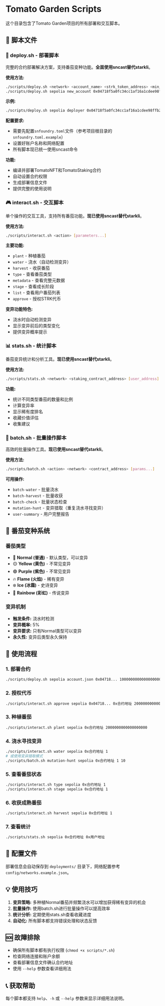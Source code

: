 # Tomato Garden Scripts

这个目录包含了Tomato Garden项目的所有部署和交互脚本。

## 📁 脚本文件

### 🚀 deploy.sh - 部署脚本
完整的合约部署解决方案，支持番茄变种功能。**全面使用sncast替代starkli**。

**使用方法:**
```bash
./scripts/deploy.sh <network> <account_name> <strk_token_address> <min_stake_amount> <owner_address>
./scripts/deploy.sh sepolia new_account 0x04718f5a0fc34cc1af16a1cdee98ffb20c31f5cd61d6ab07201858f4287c938d 1000000000000000000 0x037303bf5468c9adc80fff39415ab5598851bc084e1112c78abfe3838fd3c429
```

**示例:**
```bash
./scripts/deploy.sh sepolia deployer 0x04718f5a0fc34cc1af16a1cdee98ffb20c31f5cd61d6ab07201858f4287c938d 1000000000000000000 0x123...
```

**配置要求:**
- 需要先配置`snfoundry.toml`文件（参考项目根目录的`snfoundry.toml.example`）
- 设置好账户名称和网络配置
- 所有脚本现已统一使用sncast命令

**功能:**
- 编译并部署TomatoNFT和TomatoStaking合约
- 自动设置合约权限
- 生成部署信息文件
- 提供完整的使用说明

### 🎮 interact.sh - 交互脚本
单个操作的交互工具，支持所有番茄功能。**现已使用sncast替代starkli**。

**使用方法:**
```bash
./scripts/interact.sh <action> [parameters...]
```

**主要功能:**
- `plant` - 种植番茄
- `water` - 浇水（自动检测变异）
- `harvest` - 收获番茄
- `type` - 查看番茄类型
- `metadata` - 查看完整元数据
- `stage` - 查看成长阶段
- `list` - 查看用户番茄列表
- `approve` - 授权STRK代币

**变异功能特色:**
- 浇水时自动检测变异
- 显示变异前后的类型变化
- 提供变异概率提示

### 📊 stats.sh - 统计脚本
番茄变异统计和分析工具。**现已使用sncast替代starkli**。

**使用方法:**
```bash
./scripts/stats.sh <network> <staking_contract_address> [user_address]
```

**功能:**
- 统计不同类型番茄的数量和比例
- 计算变异率
- 显示稀有度排名
- 收藏价值评估
- 收集建议

### 🚀 batch.sh - 批量操作脚本
高效的批量操作工具。**现已使用sncast替代starkli**。

**使用方法:**
```bash
./scripts/batch.sh <action> <network> <contract_address> [params...]
```

**可用操作:**
- `batch-water` - 批量浇水
- `batch-harvest` - 批量收获
- `batch-check` - 批量状态检查
- `mutation-hunt` - 变异猎取（重复浇水寻找变异）
- `user-summary` - 用户完整报告

## 🎨 番茄变种系统

### 番茄类型
- 🍅 **Normal (普通)** - 默认类型，可以变异
- 🟡 **Yellow (黄色)** - 不常见变异
- 🟣 **Purple (紫色)** - 不常见变异
- 🔥 **Flame (火焰)** - 稀有变异
- ❄️ **Ice (冰霜)** - 史诗变异
- 🌈 **Rainbow (彩虹)** - 传说变异

### 变异机制
- **触发条件:** 浇水时检测
- **变异概率:** 5%
- **变异要求:** 只有Normal类型可以变异
- **永久性:** 变异后类型永久保持

## 📖 使用流程

### 1. 部署合约
```bash
./scripts/deploy.sh sepolia account.json 0x04718... 1000000000000000000 0x123...
```

### 2. 授权代币
```bash
./scripts/interact.sh approve sepolia 0x04718... 0x合约地址 2000000000000000000
```

### 3. 种植番茄
```bash
./scripts/interact.sh plant sepolia 0x合约地址 2000000000000000000
```

### 4. 浇水寻找变异
```bash
./scripts/interact.sh water sepolia 0x合约地址 1
# 或使用变异猎取模式
./scripts/batch.sh mutation-hunt sepolia 0x合约地址 1 10
```

### 5. 查看番茄状态
```bash
./scripts/interact.sh type sepolia 0x合约地址 1
./scripts/interact.sh stage sepolia 0x合约地址 1
```

### 6. 收获成熟番茄
```bash
./scripts/interact.sh harvest sepolia 0x合约地址 1
```

### 7. 查看统计
```bash
./scripts/stats.sh sepolia 0x合约地址 0x用户地址
```

## 🔧 配置文件

部署信息会自动保存到 `deployments/` 目录下，网络配置参考 `config/networks.example.json`。

## 💡 使用技巧

1. **变异策略:** 多种植Normal番茄并频繁浇水可以增加获得稀有变异的机会
2. **批量操作:** 使用batch.sh进行批量操作可以提高效率
3. **统计分析:** 定期使用stats.sh查看收藏进度
4. **自动化:** 所有脚本都支持错误处理和状态反馈

## 🆘 故障排除

- 确保所有脚本都有执行权限 (`chmod +x scripts/*.sh`)
- 检查网络连接和账户余额
- 查看部署信息文件确认合约地址
- 使用 `--help` 参数查看详细用法

## 📞 获取帮助

每个脚本都支持 `help`、`-h` 或 `--help` 参数来显示详细用法说明。